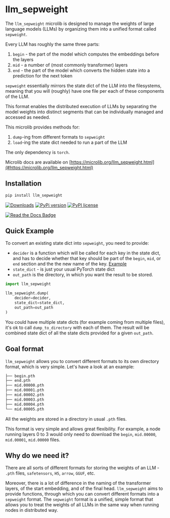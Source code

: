 # llm_sepweight

The `llm_sepweight` microlib is designed to manage the weights of large language models (LLMs) by organizing them into
a unified format called `sepweight`.

Every LLM has roughly the same three parts:
1. `begin` - the part of the model which computes the embeddings before the layers
2. `mid` - a number of (most commonly transformer) layers
3. `end` - the part of the model which converts the hidden state into a prediction for the next token

`sepweight` essentially mirrors the state dict of the LLM into the filesystems, meaning that you will (roughly) have one 
file per each of these components of the LLM.

This format enables the distributed execution of LLMs by separating the model weights into distinct segments that can
be individually managed and accessed as needed.

This microlib provides methods for:
1. `dump`-ing from different formats to `sepweight`
2. `load`-ing the state dict needed to run a part of the LLM

The only dependency is `torch`.

Microlib docs are available on [https://microlib.org/llm_sepweight.html](#https://microlib.org/llm_sepweight.html)

## Installation

```bash
pip install llm_sepweight
```

[![Downloads](https://static.pepy.tech/badge/llm_sepweight/month)](https://pepy.tech/project/llm_sepweight)
[![PyPi version](https://badgen.net/pypi/v/llm_sepweight/)](https://pypi.com/project/llm_sepweight)
[![PyPI license](https://img.shields.io/pypi/l/llm_sepweight.svg)](https://pypi.python.org/pypi/llm_sepweight/)

[![Read the Docs Badge](https://img.shields.io/badge/Read%20the%20Docs-8CA1AF?logo=readthedocs&logoColor=fff&style=for-the-badge)](https://microlib.org/llm_sepweight.html)

## Quick Example

To convert an existing state dict into `sepweight`, you need to provide:

* `decider` is a function which will be called for each key in the state dict, and has to decide whether that key should 
be part of the `begin`, `mid`, or `end` section and the the new name of the key.
[Example](https://github.com/microlib-org/llm_microlibs/blob/7bf91edcd3d9d4cdbb40187ccbf6c7d0913a956a/llm_falcon_model/src/llm_falcon_model/deciders.py#L4)
* `state_dict` - is just your usual PyTorch state dict
* `out_path` is the directory, in which you want the result to be stored.

```python
import llm_sepweight

llm_sepweight.dump(
    decider=decider,
    state_dict=state_dict,
    out_path=out_path
)
```

You could have multiple state dicts (for example coming from multiple files), it's ok to call `dump_to_directory` with 
each of them. The result will be combined state dict of all the state dicts provided for a given `out_path`.

## Goal format

`llm_sepweight` allows you to convert different formats to its own directory format, which is very simple.
Let's have a look at an example:

```bash
├── begin.pth
├── end.pth
├── mid.00000.pth
├── mid.00001.pth
├── mid.00002.pth
├── mid.00003.pth
├── mid.00004.pth
└── mid.00005.pth

```

All the weights are stored in a directory in usual `.pth` files.

This format is very simple and allows great flexibility. For example, a node running layers 0 to 3 would only need to
download the `begin`, `mid.00000`,  `mid.00001`,  `mid.00000` files.


## Why do we need it?

There are all sorts of different formats for storing the weights of an LLM - `.pth` files, `safetensors`, `H5`,
`arrow`, `GGUF`, etc.  

Moreover, there is a lot of difference in the naming of the transformer layers, of the start embedding, and of the final head.
`llm_sepweight` aims to provide functions, through which you can convert different formats into a `sepweight` format.
The `sepweight` format is a unified, simple format that allows you to treat the weights of all LLMs in the same way
when running nodes in distributed way.
